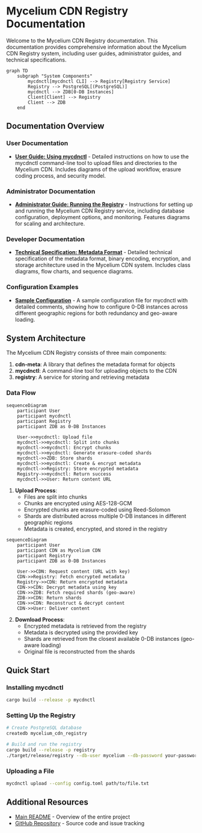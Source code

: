 # Mycelium CDN Registry Documentation

Welcome to the Mycelium CDN Registry documentation. This documentation provides comprehensive information about the Mycelium CDN Registry system, including user guides, administrator guides, and technical specifications.

```mermaid
graph TD
    subgraph "System Components"
        mycdnctl[mycdnctl CLI] --> Registry[Registry Service]
        Registry --> PostgreSQL[(PostgreSQL)]
        mycdnctl --> ZDB[0-DB Instances]
        Client[Client] --> Registry
        Client --> ZDB
    end
```

## Documentation Overview

### User Documentation

- [**User Guide: Using mycdnctl**](mycdnctl-user-guide.md) - Detailed instructions on how to use the mycdnctl command-line tool to upload files and directories to the Mycelium CDN. Includes diagrams of the upload workflow, erasure coding process, and security model.

### Administrator Documentation

- [**Administrator Guide: Running the Registry**](registry-admin-guide.md) - Instructions for setting up and running the Mycelium CDN Registry service, including database configuration, deployment options, and monitoring. Features diagrams for scaling and architecture.

### Developer Documentation

- [**Technical Specification: Metadata Format**](metadata-technical-spec.md) - Detailed technical specification of the metadata format, binary encoding, encryption, and storage architecture used in the Mycelium CDN system. Includes class diagrams, flow charts, and sequence diagrams.

### Configuration Examples

- [**Sample Configuration**](sample-config.toml) - A sample configuration file for mycdnctl with detailed comments, showing how to configure 0-DB instances across different geographic regions for both redundancy and geo-aware loading.

## System Architecture

The Mycelium CDN Registry consists of three main components:

1. **cdn-meta**: A library that defines the metadata format for objects
2. **mycdnctl**: A command-line tool for uploading objects to the CDN
3. **registry**: A service for storing and retrieving metadata

### Data Flow

```mermaid
sequenceDiagram
    participant User
    participant mycdnctl
    participant Registry
    participant ZDB as 0-DB Instances
    
    User->>mycdnctl: Upload file
    mycdnctl->>mycdnctl: Split into chunks
    mycdnctl->>mycdnctl: Encrypt chunks
    mycdnctl->>mycdnctl: Generate erasure-coded shards
    mycdnctl->>ZDB: Store shards
    mycdnctl->>mycdnctl: Create & encrypt metadata
    mycdnctl->>Registry: Store encrypted metadata
    Registry->>mycdnctl: Return success
    mycdnctl->>User: Return content URL
```

1. **Upload Process**:
   - Files are split into chunks
   - Chunks are encrypted using AES-128-GCM
   - Encrypted chunks are erasure-coded using Reed-Solomon
   - Shards are distributed across multiple 0-DB instances in different geographic regions
   - Metadata is created, encrypted, and stored in the registry

```mermaid
sequenceDiagram
    participant User
    participant CDN as Mycelium CDN
    participant Registry
    participant ZDB as 0-DB Instances
    
    User->>CDN: Request content (URL with key)
    CDN->>Registry: Fetch encrypted metadata
    Registry->>CDN: Return encrypted metadata
    CDN->>CDN: Decrypt metadata using key
    CDN->>ZDB: Fetch required shards (geo-aware)
    ZDB->>CDN: Return shards
    CDN->>CDN: Reconstruct & decrypt content
    CDN->>User: Deliver content
```

2. **Download Process**:
   - Encrypted metadata is retrieved from the registry
   - Metadata is decrypted using the provided key
   - Shards are retrieved from the closest available 0-DB instances (geo-aware loading)
   - Original file is reconstructed from the shards

## Quick Start

### Installing mycdnctl

```bash
cargo build --release -p mycdnctl
```

### Setting Up the Registry

```bash
# Create PostgreSQL database
createdb mycelium_cdn_registry

# Build and run the registry
cargo build --release -p registry
./target/release/registry --db-user mycelium --db-password your-password
```

### Uploading a File

```bash
mycdnctl upload --config config.toml path/to/file.txt
```

## Additional Resources

- [Main README](../README.md) - Overview of the entire project
- [GitHub Repository](https://github.com/your-org/mycelium-cdn-registry) - Source code and issue tracking
